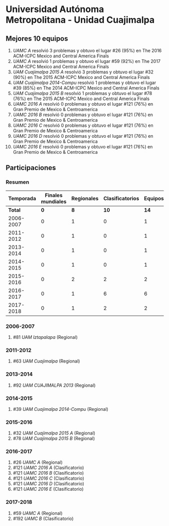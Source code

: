 # Universidad Autónoma Metropolitana - Unidad Cuajimalpa

## Mejores 10 equipos

1. _UAMC A_ resolvió 3 problemas y obtuvo el lugar #26 (95%) en The 2016 ACM-ICPC Mexico and Central America Finals
1. _UAMC A_ resolvió 1 problemas y obtuvo el lugar #59 (92%) en The 2017 ACM-ICPC Mexico and Central America Finals
1. _UAM Cuajimalpa 2015 A_ resolvió 3 problemas y obtuvo el lugar #32 (90%) en The 2015 ACM-ICPC Mexico and Central America Finals
1. _UAM Cuajimalpa 2014-Compu_ resolvió 1 problemas y obtuvo el lugar #39 (85%) en The 2014 ACM-ICPC Mexico and Central America Finals
1. _UAM Cuajimalpa 2015 B_ resolvió 1 problemas y obtuvo el lugar #78 (76%) en The 2015 ACM-ICPC Mexico and Central America Finals
1. _UAMC 2016 A_ resolvió 0 problemas y obtuvo el lugar #121 (76%) en Gran Premio de Mexico & Centroamerica
1. _UAMC 2016 B_ resolvió 0 problemas y obtuvo el lugar #121 (76%) en Gran Premio de Mexico & Centroamerica
1. _UAMC 2016 C_ resolvió 0 problemas y obtuvo el lugar #121 (76%) en Gran Premio de Mexico & Centroamerica
1. _UAMC 2016 D_ resolvió 0 problemas y obtuvo el lugar #121 (76%) en Gran Premio de Mexico & Centroamerica
1. _UAMC 2016 E_ resolvió 0 problemas y obtuvo el lugar #121 (76%) en Gran Premio de Mexico & Centroamerica

## Participaciones

### Resumen

| Temporada | Finales mundiales | Regionales | Clasificatorios | Equipos |
| --- | --- | --- | --- | --- |
| **Total** | **0** | **8** | **10** | **14** |
| 2006-2007 | 0 | 1 | 0 | 1 |
| 2011-2012 | 0 | 1 | 0 | 1 |
| 2013-2014 | 0 | 1 | 0 | 1 |
| 2014-2015 | 0 | 1 | 0 | 1 |
| 2015-2016 | 0 | 2 | 2 | 2 |
| 2016-2017 | 0 | 1 | 6 | 6 |
| 2017-2018 | 0 | 1 | 2 | 2 |

### 2006-2007

1. #81 _UAM Iztapalapa_ (Regional)

### 2011-2012

1. #63 _UAM Cuajimalpa_ (Regional)

### 2013-2014

1. #92 _UAM CUAJIMALPA 2013_ (Regional)

### 2014-2015

1. #39 _UAM Cuajimalpa 2014-Compu_ (Regional)

### 2015-2016

1. #32 _UAM Cuajimalpa 2015 A_ (Regional)
1. #78 _UAM Cuajimalpa 2015 B_ (Regional)

### 2016-2017

1. #26 _UAMC A_ (Regional)
1. #121 _UAMC 2016 A_ (Clasificatorio)
1. #121 _UAMC 2016 B_ (Clasificatorio)
1. #121 _UAMC 2016 C_ (Clasificatorio)
1. #121 _UAMC 2016 D_ (Clasificatorio)
1. #121 _UAMC 2016 E_ (Clasificatorio)

### 2017-2018

1. #59 _UAMC A_ (Regional)
1. #192 _UAMC B_ (Clasificatorio)



